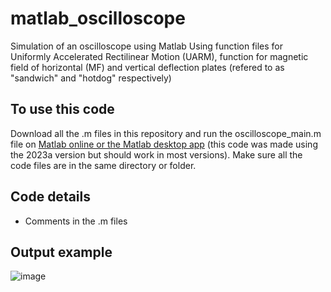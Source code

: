 # matlab_oscilloscope

Simulation of an oscilloscope using Matlab 
Using function files for Uniformly Accelerated Rectilinear Motion (UARM), function for magnetic field of horizontal (MF) and vertical deflection plates (refered to as "sandwich" and "hotdog" respectively)

## To use this code

Download all the .m files in this repository and run the oscilloscope_main.m file on [Matlab online or the Matlab desktop app](https://matlab.mathworks.com) (this code was made using the 2023a version but should work in most versions). Make sure all the code files are in the same directory or folder.

## Code details
- Comments in the .m files

## Output example
![image](https://github.com/sofia-lpz/matlab_oscilloscope/assets/131844868/0461838a-8ec1-412b-91e2-f4abce0854c7)
